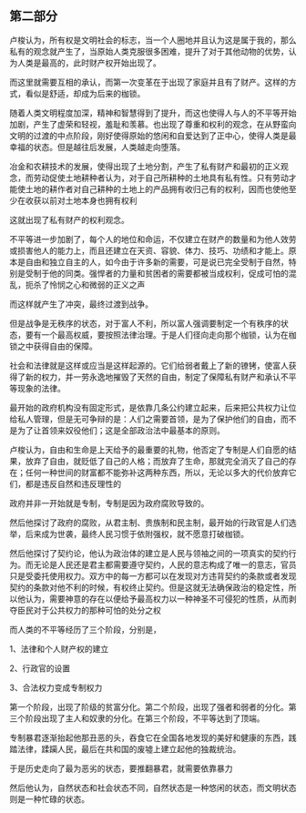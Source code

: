 <h2>第二部分</h2><p data-pid="_ZDgDRs2">卢梭认为，所有权是文明社会的标志，当一个人圈地并且认为这是属于我的，那么私有的观念就产生了，当原始人类克服很多困难，提升了对于其他动物的优势，认为人类是最高的，此时财产权开始出现了。</p><p data-pid="7B0QD9yY">而这里就需要互相的承认，而第一次变革在于出现了家庭并且有了财产。这样的方式，看似是舒适，却成为后来的枷锁。</p><p data-pid="LBzIq9rZ">随着人类文明程度加深，精神和智慧得到了提升，而这也使得人与人的不平等开始加剧，产生了虚荣和轻视，羞耻和羡慕。也出现了尊重和权利的观念，在从野蛮向文明的过渡的中点阶段，刚好使得原始的悠闲和自爱达到了正中心，使得人类是最幸福的状态。但是越往后发展，人类越走向堕落。</p><p data-pid="5ufXBGXf">冶金和农耕技术的发展，使得出现了土地分割，产生了私有财产和最初的正义观念，而劳动促使土地耕种者认为，对于自己所耕种的土地具有私有性。只有劳动才能使土地的耕作者对自己耕种的土地上的产品拥有收归己有的权利，因而也使他至少在收获以前对土地本身也拥有权利</p><p data-pid="tCzXdSu5">这就出现了私有财产的权利观念。</p><p data-pid="oPSPI_5s">不平等进一步加剧了，每个人的地位和命运，不仅建立在财产的数量和为他人效劳或损害他人的能力上，而且还建立在天资、容貌、体力、技巧、功绩和才能上。原本是自由和独立自主的人，如今由于许多新的需要，可是说已完全受制于自然，特别是受制于他的同类。强悍者的力量和贫困者的需要都被当成权利，促成可怕的混乱，扼杀了怜悯之心和微弱的正义之声</p><p data-pid="iepEoMJo">而这样就产生了冲突，最终过渡到战争。</p><p data-pid="B3yEpe11">但是战争是无秩序的状态，对于富人不利，所以富人强调要制定一个有秩序的状态，要有一个最高权威，要按照法律治理。于是人们径向走向那个枷锁，认为在枷锁之中获得自由的保障。</p><p data-pid="s8VT3uTt">社会和法律就是这样或应当是这样起源的。它们给弱者戴上了新的镣铐，使富人获得了新的权力，并一劳永逸地摧毁了天然的自由，制定了保障私有财产和承认不平等现象的法律。</p><p data-pid="a2nKkixm">最开始的政府机构没有固定形式，是依靠几条公约建立起来，后来把公共权力让位给私人管理，但是无可争辩的是：人们之需要首领，是为了保护他们的自由，而不是为了让首领来奴役他们；这是全部政治法中最基本的原则。</p><p data-pid="-5RL6xLC">卢梭认为，自由和生命是上天给予的最重要的礼物，他否定了专制是人们自愿的结果，放弃了自由，就贬低了自己的人格；而放弃了生命，那就完全消灭了自己的存在；任何一种世间的财富都不能弥补这两种东西，所以，无论以多大的代价放弃它们，都是违反自然和违反理性的</p><p data-pid="mP3mXwPY">政府并非一开始就是专制，专制是因为政府腐败导致的。</p><p data-pid="DdmemaBY">然后他探讨了政府的腐败，从君主制、贵族制和民主制，最开始的行政官是人们选举，后来成为世袭，最终人民习惯于依附强权，就不愿意打破枷锁。</p><p data-pid="lN_xCFAF">然后他探讨了契约论，他认为政治体的建立是人民与领袖之间的一项真实的契约行为。而无论是人民还是君主都需要遵守契约，人民的意志构成了唯一的意志，官员只是受委托使用权力。双方中的每一方都可以在发现对方违背契约的条款或者发现契约的条款对他不利的时候，有权终止契约。但是这就无法确保政治的稳定性，所以他认为，需要神意的存在以便给予最高权力以一种神圣不可侵犯的性质，从而剥夺臣民对于公共权力的那种可怕的处分之权</p><p data-pid="7s3neD3M">而人类的不平等经历了三个阶段，分别是，</p><p data-pid="nzCsH8Se">1、法律和个人财产权的建立</p><p data-pid="FwpeRPIg">2、行政官的设置</p><p data-pid="JIn9rarf">3、合法权力变成专制权力</p><p data-pid="Y3JZC7zB">第一个阶段，出现了阶级的贫富分化。第二个阶段，出现了强者和弱者的分化。第三个阶段出现了主人和奴隶的分化。在第三个阶段，不平等达到了顶端。</p><p data-pid="Ceaet2ju">专制暴君逐渐抬起他那丑恶的头，吞食它在全国各地发现的美好和健康的东西，践踏法律，蹂躏人民，最后在共和国的废墟上建立起他的独裁统治。</p><p data-pid="yYgn1QZl">于是历史走向了最为恶劣的状态，要推翻暴君，就需要依靠暴力</p><p data-pid="Ma7bS5sC">然后他认为，自然状态和社会状态不同，自然状态是一种悠闲的状态，而文明状态则是一种忙碌的状态。</p><p></p><p></p>